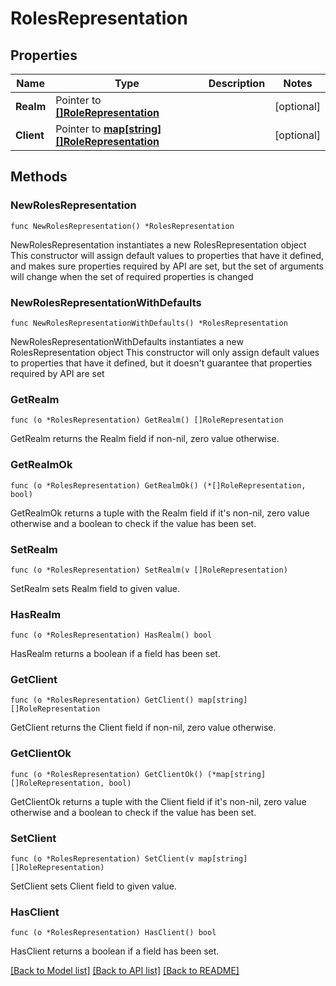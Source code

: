 # RolesRepresentation

## Properties

Name | Type | Description | Notes
------------ | ------------- | ------------- | -------------
**Realm** | Pointer to [**[]RoleRepresentation**](RoleRepresentation.md) |  | [optional] 
**Client** | Pointer to [**map[string][]RoleRepresentation**](array.md) |  | [optional] 

## Methods

### NewRolesRepresentation

`func NewRolesRepresentation() *RolesRepresentation`

NewRolesRepresentation instantiates a new RolesRepresentation object
This constructor will assign default values to properties that have it defined,
and makes sure properties required by API are set, but the set of arguments
will change when the set of required properties is changed

### NewRolesRepresentationWithDefaults

`func NewRolesRepresentationWithDefaults() *RolesRepresentation`

NewRolesRepresentationWithDefaults instantiates a new RolesRepresentation object
This constructor will only assign default values to properties that have it defined,
but it doesn't guarantee that properties required by API are set

### GetRealm

`func (o *RolesRepresentation) GetRealm() []RoleRepresentation`

GetRealm returns the Realm field if non-nil, zero value otherwise.

### GetRealmOk

`func (o *RolesRepresentation) GetRealmOk() (*[]RoleRepresentation, bool)`

GetRealmOk returns a tuple with the Realm field if it's non-nil, zero value otherwise
and a boolean to check if the value has been set.

### SetRealm

`func (o *RolesRepresentation) SetRealm(v []RoleRepresentation)`

SetRealm sets Realm field to given value.

### HasRealm

`func (o *RolesRepresentation) HasRealm() bool`

HasRealm returns a boolean if a field has been set.

### GetClient

`func (o *RolesRepresentation) GetClient() map[string][]RoleRepresentation`

GetClient returns the Client field if non-nil, zero value otherwise.

### GetClientOk

`func (o *RolesRepresentation) GetClientOk() (*map[string][]RoleRepresentation, bool)`

GetClientOk returns a tuple with the Client field if it's non-nil, zero value otherwise
and a boolean to check if the value has been set.

### SetClient

`func (o *RolesRepresentation) SetClient(v map[string][]RoleRepresentation)`

SetClient sets Client field to given value.

### HasClient

`func (o *RolesRepresentation) HasClient() bool`

HasClient returns a boolean if a field has been set.


[[Back to Model list]](../README.md#documentation-for-models) [[Back to API list]](../README.md#documentation-for-api-endpoints) [[Back to README]](../README.md)


